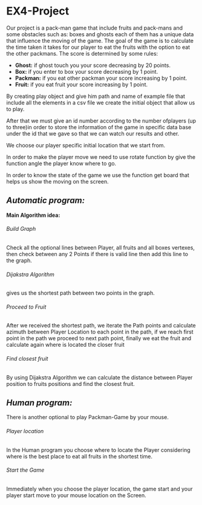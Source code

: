 # **EX4-Project**

Our project is a pack-man game that include fruits and pack-mans and some obstacles such as:
boxes and ghosts each of them has a unique data that influence the moving of the game.
The goal of the game is to calculate the time taken it takes for our player to eat the fruits
with the option to eat the other packmans. The score is determined by some rules:

- **Ghost:**
if ghost touch you your score decreasing by 20 points.
- **Box:**
if you enter to box your score decreasing by 1 point.
- **Packman:**
if you eat other packman your score increasing by 1 point.
- **Fruit:**
if you eat fruit your score increasing by 1 point.

By creating play object and give him path and name of example file that include all
the elements in a csv file we create the initial object that allow us to play.

After that we must give an id number according to the number ofplayers (up to three)in order to store
the information of the game in specific data base under the id that we gave so that we can watch our results and other.

We choose our player specific initial location that we start from.

In order to make the player move we need to use rotate function by give the function angle the player know where to go.

In order to know the state of the game we use the function get board that helps us show the moving on the screen.


## *Automatic program:*
**Main Algorithm idea:**

###### *Build Graph*
Check all the optional lines between Player, all fruits and all boxes vertexes, then check between any 2 Points if there is valid line then add this line to the graph.

###### *Dijakstra Algorithm*
gives us the shortest path between two points in the graph.

###### *Proceed to Fruit*
After we received the shortest path, we iterate the Path points and calculate azimuth between Player Location to  each point in the path, if we reach first point in the path we proceed to next path point, finally we eat the fruit and calculate again where is located the closer fruit

###### *Find closest fruit*
By using Dijakstra Algorithm we can calculate the distance between Player position to fruits positions and find the closest fruit.

## *Human program:*
There is another optional to play Packman-Game by your mouse.

###### *Player location*
In the Human program you choose where to locate the Player considering where is the best
place to eat all fruits in the shortest time.

###### *Start the Game*
Immediately when you choose the player location, the game start and
your player start move to your mouse location on the Screen.
